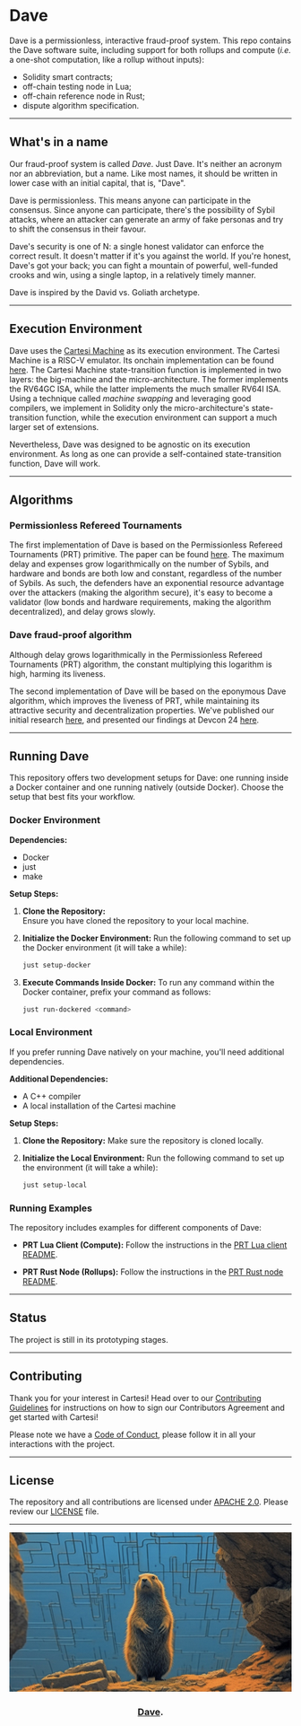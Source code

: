 # Dave

Dave is a permissionless, interactive fraud-proof system. This repo contains the Dave software suite, including support for both rollups and compute (_i.e._ a one-shot computation, like a rollup without inputs):

* Solidity smart contracts;
* off-chain testing node in Lua;
* off-chain reference node in Rust;
* dispute algorithm specification.

---

## What's in a name

Our fraud-proof system is called _Dave_.
Just Dave.
It's neither an acronym nor an abbreviation, but a name.
Like most names, it should be written in lower case with an initial capital, that is, "Dave".

Dave is permissionless.
This means anyone can participate in the consensus.
Since anyone can participate, there's the possibility of Sybil attacks, where an attacker can generate an army of fake personas and try to shift the consensus in their favour.

Dave's security is one of N: a single honest validator can enforce the correct result.
It doesn't matter if it's you against the world.
If you're honest, Dave's got your back; you can fight a mountain of powerful, well-funded crooks and win, using a single laptop, in a relatively timely manner.

Dave is inspired by the David vs. Goliath archetype.


---

## Execution Environment

Dave uses the [Cartesi Machine](https://github.com/cartesi/machine-emulator) as its execution environment.
The Cartesi Machine is a RISC-V emulator.
Its onchain implementation can be found [here](https://github.com/cartesi/machine-solidity-step).
The Cartesi Machine state-transition function is implemented in two layers: the big-machine and the micro-architecture.
The former implements the RV64GC ISA, while the latter implements the much smaller RV64I ISA.
Using a technique called _machine swapping_ and leveraging good compilers, we implement in Solidity only the micro-architecture's state-transition function, while the execution environment can support a much larger set of extensions.

Nevertheless, Dave was designed to be agnostic on its execution environment.
As long as one can provide a self-contained state-transition function, Dave will work.


---

## Algorithms

### Permissionless Refereed Tournaments

The first implementation of Dave is based on the Permissionless Refereed Tournaments (PRT) primitive.
The paper can be found [here](https://arxiv.org/abs/2212.12439).
The maximum delay and expenses grow logarithmically on the number of Sybils, and hardware and bonds are both low and constant, regardless of the number of Sybils.
As such, the defenders have an exponential resource advantage over the attackers (making the algorithm secure), it's easy to become a validator (low bonds and hardware requirements, making the algorithm decentralized), and delay grows slowly.


### Dave fraud-proof algorithm

Although delay grows logarithmically in the Permissionless Refereed Tournaments (PRT) algorithm, the constant multiplying this logarithm is high, harming its liveness.

The second implementation of Dave will be based on the eponymous Dave algorithm, which improves the liveness of PRT, while maintaining its attractive security and decentralization properties.
We've published our initial research [here](https://arxiv.org/abs/2411.05463), and presented our findings at Devcon 24 [here](https://youtu.be/dI_3neyXVl0).


---

## Running Dave

This repository offers two development setups for Dave: one running inside a Docker container and one running natively (outside Docker).
Choose the setup that best fits your workflow.

### Docker Environment

**Dependencies:**

- Docker
- just
- make

**Setup Steps:**

1. **Clone the Repository:**  
   Ensure you have cloned the repository to your local machine.

2. **Initialize the Docker Environment:**
   Run the following command to set up the Docker environment (it will take a while):
   ```bash
   just setup-docker
   ```

3. **Execute Commands Inside Docker:**
   To run any command within the Docker container, prefix your command as follows:
   ```bash
   just run-dockered <command>
   ```

### Local Environment

If you prefer running Dave natively on your machine, you'll need additional dependencies.

**Additional Dependencies:**

- A C++ compiler
- A local installation of the Cartesi machine

**Setup Steps:**

1. **Clone the Repository:**
   Make sure the repository is cloned locally.

2. **Initialize the Local Environment:**
   Run the following command to set up the environment (it will take a while):
   ```bash
   just setup-local
   ```

### Running Examples

The repository includes examples for different components of Dave:

- **PRT Lua Client (Compute):**
  Follow the instructions in the [PRT Lua client README](prt/tests/compute/README.md).

- **PRT Rust Node (Rollups):**
  Follow the instructions in the [PRT Rust node README](prt/tests/rollups/README.md).

---

## Status

The project is still in its prototyping stages.


---

## Contributing

Thank you for your interest in Cartesi!
Head over to our [Contributing Guidelines](CONTRIBUTING.md) for instructions on how to sign our Contributors Agreement and get started with Cartesi!

Please note we have a [Code of Conduct](CODE_OF_CONDUCT.md), please follow it in all your interactions with the project.

---

## License

The repository and all contributions are licensed under [APACHE 2.0](https://www.apache.org/licenses/LICENSE-2.0).
Please review our [LICENSE](LICENSE) file.

---

<div align="center">
  <a href="https://cartesi.io"><img alt="Dave" src=".github/assets/dave-img.jpeg" width=600></a>
  <br />
  <h3><a href="https://github.com/cartesi/dave">Dave</a>.</h3>
</div>
